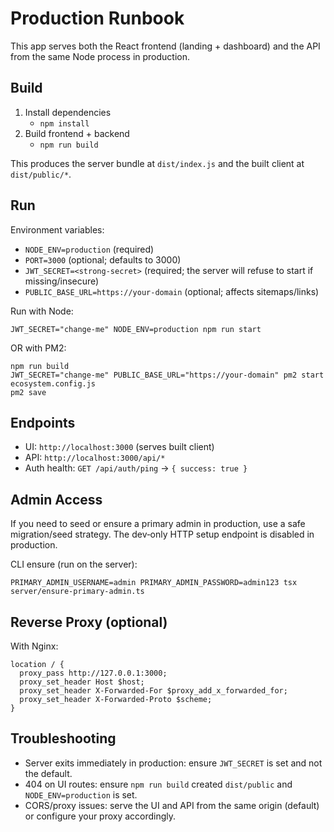 # Production Runbook

This app serves both the React frontend (landing + dashboard) and the API from the same Node process in production.

## Build

1. Install dependencies
   - `npm install`
2. Build frontend + backend
   - `npm run build`

This produces the server bundle at `dist/index.js` and the built client at `dist/public/*`.

## Run

Environment variables:
- `NODE_ENV=production` (required)
- `PORT=3000` (optional; defaults to 3000)
- `JWT_SECRET=<strong-secret>` (required; the server will refuse to start if missing/insecure)
- `PUBLIC_BASE_URL=https://your-domain` (optional; affects sitemaps/links)

Run with Node:

```
JWT_SECRET="change-me" NODE_ENV=production npm run start
```

OR with PM2:

```
npm run build
JWT_SECRET="change-me" PUBLIC_BASE_URL="https://your-domain" pm2 start ecosystem.config.js
pm2 save
```

## Endpoints

- UI: `http://localhost:3000` (serves built client)
- API: `http://localhost:3000/api/*`
- Auth health: `GET /api/auth/ping` → `{ success: true }`

## Admin Access

If you need to seed or ensure a primary admin in production, use a safe migration/seed strategy. The dev‑only HTTP setup endpoint is disabled in production.

CLI ensure (run on the server):

```
PRIMARY_ADMIN_USERNAME=admin PRIMARY_ADMIN_PASSWORD=admin123 tsx server/ensure-primary-admin.ts
```

## Reverse Proxy (optional)

With Nginx:

```
location / {
  proxy_pass http://127.0.0.1:3000;
  proxy_set_header Host $host;
  proxy_set_header X-Forwarded-For $proxy_add_x_forwarded_for;
  proxy_set_header X-Forwarded-Proto $scheme;
}
```

## Troubleshooting

- Server exits immediately in production: ensure `JWT_SECRET` is set and not the default.
- 404 on UI routes: ensure `npm run build` created `dist/public` and `NODE_ENV=production` is set.
- CORS/proxy issues: serve the UI and API from the same origin (default) or configure your proxy accordingly.

